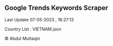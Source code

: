 

## Google Trends Keywords Scraper 
 
Last Update 07-05-2023 , 18:27:13

Country List :
VIETNAM.json



© Abdul Muttaqin 
